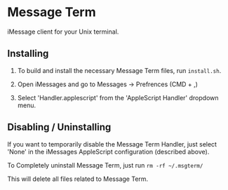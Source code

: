 # Message Term
iMessage client for your Unix terminal.

## Installing

1. To build and install the necessary Message Term files, run `install.sh`.

2. Open iMessages and go to Messages -> Prefrences (CMD + ,)

3. Select 'Handler.applescript' from the 'AppleScript Handler' dropdown menu.

## Disabling / Uninstalling

If you want to temporarily disable the Message Term Handler, just select 'None' in the iMessages AppleScript configuration (described above).

To Completely uninstall Message Term, just run `rm -rf ~/.msgterm/`

This will delete all files related to Message Term.